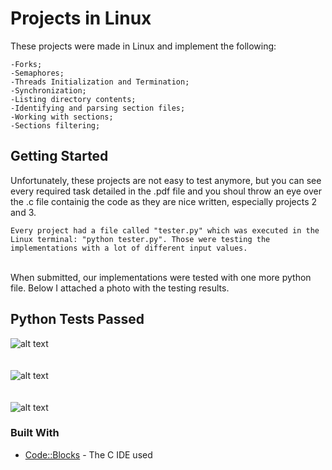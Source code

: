 # Projects in Linux
These projects were made in Linux and implement the following:
```
-Forks;
-Semaphores;
-Threads Initialization and Termination;
-Synchronization;
-Listing directory contents;
-Identifying and parsing section files;
-Working with sections;
-Sections filtering;

```

## Getting Started
Unfortunately, these projects are not easy to test anymore, but you can see every required task detailed in the .pdf file and you shoul throw an eye over the .c file containig the code as they are nice written, especially projects 2 and 3. 
```
Every project had a file called "tester.py" which was executed in the Linux terminal: "python tester.py". Those were testing the implementations with a lot of different input values.
```
</br>
When submitted, our implementations were tested with one more python file. Below I attached a photo with the testing results.

## Python Tests Passed
![alt text](https://github.com/DanutGavrus/Photos/blob/master/1.%20Processes%2C%20Threads%20and%20Synchronization.png)<br/><br/><br/>
![alt text](https://github.com/DanutGavrus/Photos/blob/master/2.%20Inter-Process%20Communication.png)<br/><br/><br/>
![alt text](https://github.com/DanutGavrus/Photos/blob/master/3.%20File%20System%20Module.png)

### Built With
* [Code::Blocks](http://www.codeblocks.org/) - The C IDE used